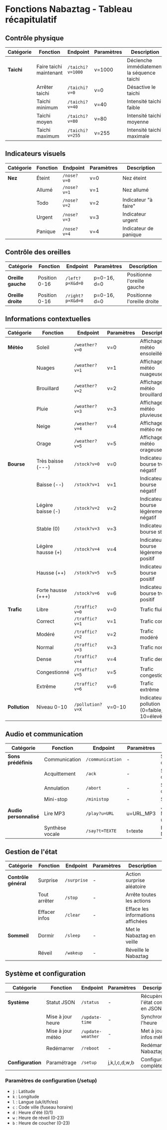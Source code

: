 # Fonctions Nabaztag - Tableau récapitulatif

## Contrôle physique

| Catégorie | Fonction | Endpoint | Paramètres | Description |
|-----------|----------|----------|------------|-------------|
| **Taichi** | Faire taichi maintenant | `/taichi?v=1000` | v=1000 | Déclenche immédiatement la séquence taichi |
| | Arrêter taichi | `/taichi?v=0` | v=0 | Désactive le taichi |
| | Taichi minimum | `/taichi?v=40` | v=40 | Intensité taichi faible |
| | Taichi moyen | `/taichi?v=80` | v=80 | Intensité taichi moyenne |
| | Taichi maximum | `/taichi?v=255` | v=255 | Intensité taichi maximale |

## Indicateurs visuels

| Catégorie | Fonction | Endpoint | Paramètres | Description |
|-----------|----------|----------|------------|-------------|
| **Nez** | Éteint | `/nose?v=0` | v=0 | Nez éteint |
| | Allumé | `/nose?v=1` | v=1 | Nez allumé |
| | Todo | `/nose?v=2` | v=2 | Indicateur "à faire" |
| | Urgent | `/nose?v=3` | v=3 | Indicateur urgent |
| | Panique | `/nose?v=4` | v=4 | Indicateur de panique |

## Contrôle des oreilles

| Catégorie | Fonction | Endpoint | Paramètres | Description |
|-----------|----------|----------|------------|-------------|
| **Oreille gauche** | Position 0-16 | `/left?p=X&d=0` | p=0-16, d=0 | Positionne l'oreille gauche |
| **Oreille droite** | Position 0-16 | `/right?p=X&d=0` | p=0-16, d=0 | Positionne l'oreille droite |

## Informations contextuelles

| Catégorie | Fonction | Endpoint | Paramètres | Description |
|-----------|----------|----------|------------|-------------|
| **Météo** | Soleil | `/weather?v=0` | v=0 | Affichage météo ensoleillée |
| | Nuages | `/weather?v=1` | v=1 | Affichage météo nuageuse |
| | Brouillard | `/weather?v=2` | v=2 | Affichage météo brouillard |
| | Pluie | `/weather?v=3` | v=3 | Affichage météo pluvieuse |
| | Neige | `/weather?v=4` | v=4 | Affichage météo neige |
| | Orage | `/weather?v=5` | v=5 | Affichage météo orageuse |
| **Bourse** | Très baisse (---) | `/stock?v=0` | v=0 | Indicateur bourse très négatif |
| | Baisse (--) | `/stock?v=1` | v=1 | Indicateur bourse négatif |
| | Légère baisse (-) | `/stock?v=2` | v=2 | Indicateur bourse légèrement négatif |
| | Stable (0) | `/stock?v=3` | v=3 | Indicateur bourse stable |
| | Légère hausse (+) | `/stock?v=4` | v=4 | Indicateur bourse légèrement positif |
| | Hausse (++) | `/stock?v=5` | v=5 | Indicateur bourse positif |
| | Forte hausse (+++) | `/stock?v=6` | v=6 | Indicateur bourse très positif |
| **Trafic** | Libre | `/traffic?v=0` | v=0 | Trafic fluide |
| | Correct | `/traffic?v=1` | v=1 | Trafic correct |
| | Modéré | `/traffic?v=2` | v=2 | Trafic modéré |
| | Normal | `/traffic?v=3` | v=3 | Trafic normal |
| | Dense | `/traffic?v=4` | v=4 | Trafic dense |
| | Congestionné | `/traffic?v=5` | v=5 | Trafic congestionné |
| | Extrême | `/traffic?v=6` | v=6 | Trafic extrême |
| **Pollution** | Niveau 0-10 | `/pollution?v=X` | v=0-10 | Indicateur de pollution (0=faible, 10=élevé) |

## Audio et communication

| Catégorie | Fonction | Endpoint | Paramètres | Description |
|-----------|----------|----------|------------|-------------|
| **Sons prédéfinis** | Communication | `/communication` | - | Son de communication |
| | Acquittement | `/ack` | - | Son d'acquittement |
| | Annulation | `/abort` | - | Son d'annulation |
| | Mini-stop | `/ministop` | - | Son mini-stop |
| **Audio personnalisé** | Lire MP3 | `/play?u=URL` | u=URL_MP3 | Joue un fichier MP3 (HTTP uniquement) |
| | Synthèse vocale | `/say?t=TEXTE` | t=texte | Fait parler le Nabaztag |

## Gestion de l'état

| Catégorie | Fonction | Endpoint | Paramètres | Description |
|-----------|----------|----------|------------|-------------|
| **Contrôle général** | Surprise | `/surprise` | - | Action surprise aléatoire |
| | Tout arrêter | `/stop` | - | Arrête toutes les actions |
| | Effacer infos | `/clear` | - | Efface les informations affichées |
| **Sommeil** | Dormir | `/sleep` | - | Met le Nabaztag en veille |
| | Réveil | `/wakeup` | - | Réveille le Nabaztag |

## Système et configuration

| Catégorie | Fonction | Endpoint | Paramètres | Description |
|-----------|----------|----------|------------|-------------|
| **Système** | Statut JSON | `/status` | - | Récupère l'état complet en JSON |
| | Mise à jour heure | `/update-time` | - | Synchronise l'heure |
| | Mise à jour météo | `/update-weather` | - | Met à jour les infos météo |
| | Redémarrer | `/reboot` | - | Redémarre le Nabaztag |
| **Configuration** | Paramétrage | `/setup` | j,k,l,c,d,w,b | Configuration complète |

### Paramètres de configuration (/setup)
- `j` : Latitude
- `k` : Longitude  
- `l` : Langue (uk/it/fr/es)
- `c` : Code ville (fuseau horaire)
- `d` : Heure d'été (0/1)
- `w` : Heure de réveil (0-23)
- `b` : Heure de coucher (0-23)